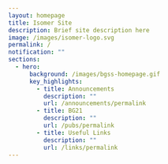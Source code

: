 ```yaml
---
layout: homepage
title: Isomer Site
description: Brief site description here
image: /images/isomer-logo.svg
permalink: /
notification: ""
sections:
  - hero:
      background: /images/bgss-homepage.gif
      key_highlights:
        - title: Announcements
          description: ""
          url: /announcements/permalink
        - title: BG21
          description: ""
          url: /pubs/permalink
        - title: Useful Links
          description: ""
          url: /links/permalink
---
```

